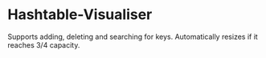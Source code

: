 # Hashtable-Visualiser
Supports adding, deleting and searching for keys. Automatically resizes if it reaches 3/4 capacity.
